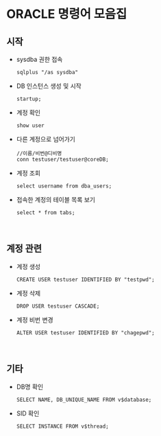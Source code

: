 # ORACLE 명령어 모음집

## 시작

- sysdba 권한 접속

  ```
  sqlplus "/as sysdba"
  ```

- DB 인스턴스 생성 및 시작

  ```
  startup;
  ```

- 계정 확인

  ```
  show user
  ```

- 다른 계정으로 넘어가기

  ```
  //이름/비번@디비명
  conn testuser/testuser@coreDB;
  ```

- 계정 조회

  ```
  select username from dba_users;
  ```

- 접속한 계정의 테이블 목록 보기

  ```
  select * from tabs;
  ```

  ​

## 계정 관련

- 계정 생성

  ```
  CREATE USER testuser IDENTIFIED BY "testpwd";
  ```

- 계정 삭제

  ```
  DROP USER testuser CASCADE;
  ```

- 계정 비번 변경

  ```
  ALTER USER testuser IDENTIFIED BY "chagepwd";
  ```

  ​

## 기타

- DB명 확인

  ```
  SELECT NAME, DB_UNIQUE_NAME FROM v$database;
  ```

- SID 확인

  ```
  SELECT INSTANCE FROM v$thread;
  ```